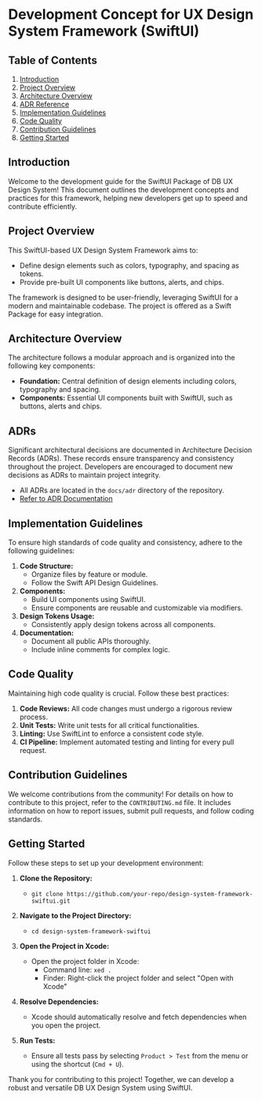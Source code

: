 # Development Concept for UX Design System Framework (SwiftUI)

## Table of Contents

1. [Introduction](#introduction)
2. [Project Overview](#project-overview)
3. [Architecture Overview](#architecture-overview)
4. [ADR Reference](#adrs)
5. [Implementation Guidelines](#implementation-guidelines)
6. [Code Quality](#code-quality)
7. [Contribution Guidelines](#contribution-guidelines)
8. [Getting Started](#getting-started)

## Introduction

Welcome to the development guide for the SwiftUI Package of DB UX Design System!
This document outlines the development concepts and practices for this
framework, helping new developers get up to speed and contribute efficiently.

## Project Overview

This SwiftUI-based UX Design System Framework aims to:

* Define design elements such as colors, typography, and spacing as tokens.
* Provide pre-built UI components like buttons, alerts, and chips.

The framework is designed to be user-friendly, leveraging SwiftUI for a modern
and maintainable codebase. The project is offered as a Swift Package for easy
integration.

## Architecture Overview

The architecture follows a modular approach and is organized into the following
key components:

* **Foundation:** Central definition of design elements including colors,
  typography and spacing.
* **Components:** Essential UI components built with SwiftUI, such as buttons,
  alerts and chips.

## ADRs

Significant architectural decisions are documented in Architecture Decision
Records (ADRs). These records ensure transparency and consistency throughout the
project. Developers are encouraged to document new decisions as ADRs to maintain
project integrity.

* All ADRs are located in the `docs/adr` directory of the repository.
* [Refer to ADR Documentation](./docs/adr)

## Implementation Guidelines

To ensure high standards of code quality and consistency, adhere to the
following guidelines:

1. **Code Structure:**
    * Organize files by feature or module.
    * Follow the Swift API Design Guidelines.
2. **Components:**
    * Build UI components using SwiftUI.
    * Ensure components are reusable and customizable via modifiers.
3. **Design Tokens Usage:**
    * Consistently apply design tokens across all components.
4. **Documentation:**
    * Document all public APIs thoroughly.
    * Include inline comments for complex logic.

## Code Quality

Maintaining high code quality is crucial. Follow these best practices:

1. **Code Reviews:** All code changes must undergo a rigorous review process.
2. **Unit Tests:** Write unit tests for all critical functionalities.
3. **Linting:** Use SwiftLint to enforce a consistent code style.
4. **CI Pipeline:** Implement automated testing and linting for every pull
   request.

## Contribution Guidelines

We welcome contributions from the community! For details on how to contribute to
this project, refer to the `CONTRIBUTING.md` file. It includes information on
how to report issues, submit pull requests, and follow coding standards.

## Getting Started

Follow these steps to set up your development environment:

1. **Clone the Repository:**
    * `git clone https://github.com/your-repo/design-system-framework-swiftui.git`

2. **Navigate to the Project Directory:**
    * `cd design-system-framework-swiftui`

3. **Open the Project in Xcode:**
    * Open the project folder in Xcode:
        * Command line: `xed .`
        * Finder: Right-click the project folder and select "Open with Xcode"

4. **Resolve Dependencies:**
    * Xcode should automatically resolve and fetch dependencies when you open
      the project.

5. **Run Tests:**
    * Ensure all tests pass by selecting `Product > Test` from the menu or using
      the shortcut (`Cmd + U`).

Thank you for contributing to this project! Together, we can develop a robust
and versatile DB UX Design System using SwiftUI.
